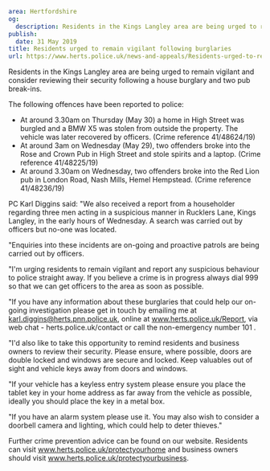 ```yaml
area: Hertfordshire
og:
  description: Residents in the Kings Langley area are being urged to remain vigilant and consider reviewing their security following a house burglary and two pub break-ins.
publish:
  date: 31 May 2019
title: Residents urged to remain vigilant following burglaries
url: https://www.herts.police.uk/news-and-appeals/Residents-urged-to-remain-vigilant-following-burglaries-0303
```

Residents in the Kings Langley area are being urged to remain vigilant and consider reviewing their security following a house burglary and two pub break-ins.

The following offences have been reported to police:

 * At around 3.30am on Thursday (May 30) a home in High Street was burgled and a BMW X5 was stolen from outside the property. The vehicle was later recovered by officers. (Crime reference 41/48624/19)
 * At around 3am on Wednesday (May 29), two offenders broke into the Rose and Crown Pub in High Street and stole spirits and a laptop. (Crime reference 41/48225/19)
 * At around 3.30am on Wednesday, two offenders broke into the Red Lion pub in London Road, Nash Mills, Hemel Hempstead. (Crime reference 41/48236/19)

PC Karl Diggins said: "We also received a report from a householder regarding three men acting in a suspicious manner in Rucklers Lane, Kings Langley, in the early hours of Wednesday. A search was carried out by officers but no-one was located.

"Enquiries into these incidents are on-going and proactive patrols are being carried out by officers.

"I'm urging residents to remain vigilant and report any suspicious behaviour to police straight away. If you believe a crime is in progress always dial 999 so that we can get officers to the area as soon as possible.

"If you have any information about these burglaries that could help our on-going investigation please get in touch by emailing me at karl.diggins@herts.pnn.police.uk, online at www.herts.police.uk/Report, via web chat - herts.police.uk/contact or call the non-emergency number 101 _._

"I'd also like to take this opportunity to remind residents and business owners to review their security. Please ensure, where possible, doors are double locked and windows are secure and locked. Keep valuables out of sight and vehicle keys away from doors and windows.

"If your vehicle has a keyless entry system please ensure you place the tablet key in your home address as far away from the vehicle as possible, ideally you should place the key in a metal box.

"If you have an alarm system please use it. You may also wish to consider a doorbell camera and lighting, which could help to deter thieves."

Further crime prevention advice can be found on our website. Residents can visit www.herts.police.uk/protectyourhome and business owners should visit www.herts.police.uk/protectyourbusiness.
